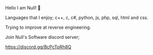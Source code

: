 Hello I am Null! 👋

Languages that I enjoy; c++, c, c#, python, js, php, sql, html and css.

Trying to improve at reverse engineering.

Join Null's Software discord server; 

https://discord.gg/BcPcTpRh8Q
